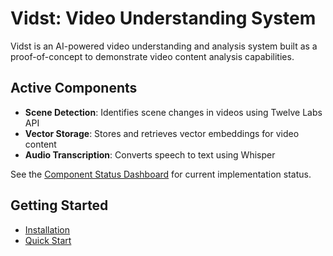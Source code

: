 # Vidst: Video Understanding System

Vidst is an AI-powered video understanding and analysis system built as a proof-of-concept to demonstrate video content analysis capabilities.

## Active Components

- **Scene Detection**: Identifies scene changes in videos using Twelve Labs API
- **Vector Storage**: Stores and retrieves vector embeddings for video content
- **Audio Transcription**: Converts speech to text using Whisper

See the [Component Status Dashboard](components/status_dashboard.md) for current implementation status.

## Getting Started

- [Installation](getting_started/installation.md)
- [Quick Start](getting_started/quickstart.md)
